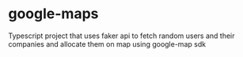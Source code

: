 # google-maps
Typescript project that uses faker api to fetch random users and their companies and allocate them on map using google-map sdk

